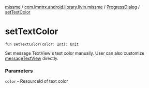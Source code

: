 [missme](../../index.md) / [com.lmntrx.android.library.livin.missme](../index.md) / [ProgressDialog](index.md) / [setTextColor](./set-text-color.md)

# setTextColor

`fun setTextColor(color: `[`Int`](https://kotlinlang.org/api/latest/jvm/stdlib/kotlin/-int/index.html)`): `[`Unit`](https://kotlinlang.org/api/latest/jvm/stdlib/kotlin/-unit/index.html)

Set message TextView's text color manually.
User can also customize [messageTextView](get-message-text-view.md) directly.

### Parameters

`color` - ResourceId of text color